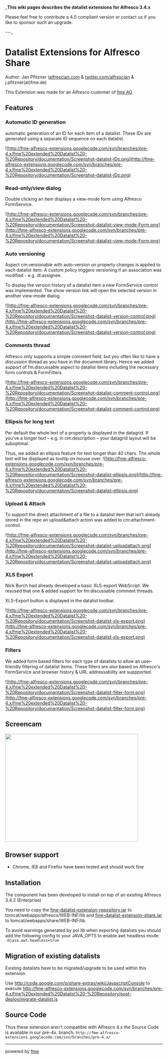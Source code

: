 _**This wiki pages describes the datalist extensions for Alfresco 3.4.x**

Please feel free to contribute a 4.0 compliant version or contact us if you like to sponsor such an upgrade.

---_


# Datalist Extensions for Alfresco Share #

Author: Jan Pfitzner ([alfrescian.com](http://alfrescian.com) & [twitter.com/alfrescian](http://twitter.com/alfrescian) & j.pfitzner(at)fme.de)

This Extension was made for an Alfresco customer of [fme AG](http://www.fme.de)

## Features ##
### Automatic ID generation ###
automatic generation of an ID for each item of a datalist. These IDs are generated using a separate ID sequence on each datalist.

![http://fme-alfresco-extensions.googlecode.com/svn/branches/pre-4.x/fme%20extended%20Datalist%20-%20Repository/documentation/Screenshot-datalist-IDs.png](http://fme-alfresco-extensions.googlecode.com/svn/branches/pre-4.x/fme%20extended%20Datalist%20-%20Repository/documentation/Screenshot-datalist-IDs.png)

### Read-only/view dialog ###
Double clicking an item displays a view-mode form using Alfresco FormService.

![http://fme-alfresco-extensions.googlecode.com/svn/branches/pre-4.x/fme%20extended%20Datalist%20-%20Repository/documentation/Screenshot-datalist-view-mode-Form.png](http://fme-alfresco-extensions.googlecode.com/svn/branches/pre-4.x/fme%20extended%20Datalist%20-%20Repository/documentation/Screenshot-datalist-view-mode-Form.png)

### Auto versioning ###
Aspect cm:versionable with auto-version on property changes is applied to each datalist item. A custom policy triggers versioning if an association was modified  - e.g. dl:assignee.

To display the version history of a datalist item a new FormService control was implemented. The show version link will open the selected version in another view-mode dialog.

![http://fme-alfresco-extensions.googlecode.com/svn/branches/pre-4.x/fme%20extended%20Datalist%20-%20Repository/documentation/Screenshot-datalist-version-control.png](http://fme-alfresco-extensions.googlecode.com/svn/branches/pre-4.x/fme%20extended%20Datalist%20-%20Repository/documentation/Screenshot-datalist-version-control.png)

### Comments thread ###

Alfresco only supports a simple comment field, but you often like to have a discussion thread as you have in the document library. Hence we added support of fm:discussable aspect to datalist items including the necessary form controls & FormFilters.

![http://fme-alfresco-extensions.googlecode.com/svn/branches/pre-4.x/fme%20extended%20Datalist%20-%20Repository/documentation/Screenshot-datalist-comment-control.png](http://fme-alfresco-extensions.googlecode.com/svn/branches/pre-4.x/fme%20extended%20Datalist%20-%20Repository/documentation/Screenshot-datalist-comment-control.png)

### Ellipsis for long text ###
Per default the whole text of a property is displayed in the datagrid. If you’ve a longer text – e.g. in cm:description – your datagrid layout will be suboptimal.

Thus, we added an ellipsis feature for text longer than 40 chars. The whole text will be displayed as tooltip on mouse over.
![http://fme-alfresco-extensions.googlecode.com/svn/branches/pre-4.x/fme%20extended%20Datalist%20-%20Repository/documentation/Screenshot-datalist-ellipsis.png](http://fme-alfresco-extensions.googlecode.com/svn/branches/pre-4.x/fme%20extended%20Datalist%20-%20Repository/documentation/Screenshot-datalist-ellipsis.png)

### Upload & Attach ###

To support the direct attachment of a file to a datalist item that isn’t already stored in the repo an upload&attach action was added to cm:attachment-control.

![http://fme-alfresco-extensions.googlecode.com/svn/branches/pre-4.x/fme%20extended%20Datalist%20-%20Repository/documentation/Screenshot-datalist-uploadattach.png](http://fme-alfresco-extensions.googlecode.com/svn/branches/pre-4.x/fme%20extended%20Datalist%20-%20Repository/documentation/Screenshot-datalist-uploadattach.png)

### XLS Export ###
Nick Burch had already developed a basic XLS-export WebScript. We resused that one & added support for fm:discussable comment threads.

XLS-Export button is displayed in the datalist toolbar.

![http://fme-alfresco-extensions.googlecode.com/svn/branches/pre-4.x/fme%20extended%20Datalist%20-%20Repository/documentation/Screenshot-datalist-xls-export.png](http://fme-alfresco-extensions.googlecode.com/svn/branches/pre-4.x/fme%20extended%20Datalist%20-%20Repository/documentation/Screenshot-datalist-xls-export.png)

### Filters ###
We added form based filters for each type of datalists to allow an user-friendly filtering of datalist items. These filters are also based on Alfresco's FormService and browser history & URL addressability are suppported.

![http://fme-alfresco-extensions.googlecode.com/svn/branches/pre-4.x/fme%20extended%20Datalist%20-%20Repository/documentation/Screenshot-datalist-filter-form.png](http://fme-alfresco-extensions.googlecode.com/svn/branches/pre-4.x/fme%20extended%20Datalist%20-%20Repository/documentation/Screenshot-datalist-filter-form.png)

## Screencam ##
<a href='http://www.youtube.com/watch?feature=player_embedded&v=NWrReztc9BA' target='_blank'><img src='http://img.youtube.com/vi/NWrReztc9BA/0.jpg' width='425' height=344 /></a>


## Browser support ##
  * Chrome, IE8 and Firefox have been tested and should work fine


## Installation ##

The component has been developed to install on top of an existing Alfresco 3.4.2 (Enterprise)

You need to copy the [fme-datalist-extension-repository.jar](http://code.google.com/p/fme-alfresco-extensions/downloads/detail?name=fme-datalist-extension-repository.jar) to tomcat/webapps/alfresco/WEB-INF/lib and [fme-datalist-extension-share.jar](http://code.google.com/p/fme-alfresco-extensions/downloads/detail?name=fme-datalist-extension-share.jar) to tomcat/webapps/share/WEB-INF/lib.

To avoid warnings generated by poi lib when exporting datalists you should add the following config to your JAVA\_OPTS to enable awt headless mode:
`-Djava.awt.headless=true`

## Migration of existing datalists ##
Existing datalists have to be migrated/upgrade to be used within this extension.

Use http://code.google.com/p/share-extras/wiki/JavascriptConsole to execute http://fme-alfresco-extensions.googlecode.com/svn/branches/pre-4.x/fme%20extended%20Datalist%20-%20Repository/post-deploy/migrate-datalist.js

## Source Code ##
Thus these extension aren't compatible with Alfresco 4.x the Source Code is available in our pre-4x. branch:
`http://fme-alfresco-extensions.googlecode.com/svn/branches/pre-4.x/`


---

powered by [fme](http://www.fme.de)

